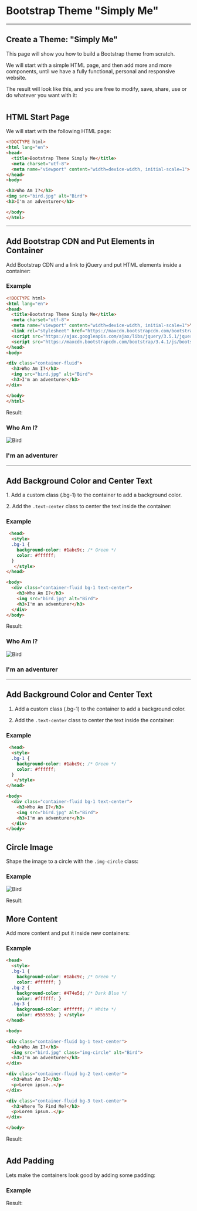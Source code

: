 Bootstrap Theme "Simply Me"
===========================

* * * * *

Create a Theme: "Simply Me"
---------------------------

This page will show you how to build a Bootstrap theme from scratch.

We will start with a simple HTML page, and then add more and more components, until we have a fully functional, personal and responsive website.

The result will look like this, and you are free to modify, save, share, use or do whatever you want with it:

# 

HTML Start Page
---------------

We will start with the following HTML page:

``` html
<!DOCTYPE html>
<html lang="en">
<head>
  <title>Bootstrap Theme Simply Me</title>
  <meta charset="utf-8">
  <meta name="viewport" content="width=device-width, initial-scale=1">
</head>
<body>

<h3>Who Am I?</h3>
<img src="bird.jpg" alt="Bird">
<h3>I'm an adventurer</h3>

</body>
</html>
```

* * * * *

Add Bootstrap CDN and Put Elements in Container
-----------------------------------------------

Add Bootstrap CDN and a link to jQuery and put HTML elements inside a container:

### Example

``` html
<!DOCTYPE html>
<html lang="en">
<head>
  <title>Bootstrap Theme Simply Me</title>
  <meta charset="utf-8">
  <meta name="viewport" content="width=device-width, initial-scale=1">\
  <link rel="stylesheet" href="https://maxcdn.bootstrapcdn.com/bootstrap/3.4.1/css/bootstrap.min.css">
  <script src="https://ajax.googleapis.com/ajax/libs/jquery/3.5.1/jquery.min.js"></script>
  <script src="https://maxcdn.bootstrapcdn.com/bootstrap/3.4.1/js/bootstrap.min.js"></script>
</head>
<body>

<div class="container-fluid">
  <h3>Who Am I?</h3>
  <img src="bird.jpg" alt="Bird">
  <h3>I'm an adventurer</h3>
</div>

</body>
</html>
```

Result:

### Who Am I?

![Bird](https://www.w3schools.com/bootstrap/bird150.jpg)

### I'm an adventurer

* * * * *

Add Background Color and Center Text
------------------------------------

1\. Add a custom class (.bg-1) to the container to add a background color.

2\. Add the `.text-center` class to center the text inside the container:

### Example

``` html
 <head>
  <style>
  .bg-1 {
    background-color: #1abc9c; /* Green */
    color: #ffffff;
  }
   </style>
</head>

<body>
  <div class="container-fluid bg-1 text-center">
    <h3>Who Am I?</h3>
    <img src="bird.jpg" alt="Bird">
    <h3>I'm an adventurer</h3>
  </div>
</body>
```

Result:

### Who Am I?

![Bird](https://www.w3schools.com/bootstrap/bird150.jpg)

### I'm an adventurer

* * * * *

Add Background Color and Center Text
------------------------------------

1. Add a custom class (.bg-1) to the container to add a background color.

2. Add the `.text-center` class to center the text inside the container:

### Example

``` html
 <head>
  <style>
  .bg-1 {
    background-color: #1abc9c; /* Green */
    color: #ffffff;
  }
   </style>
</head>

<body>
  <div class="container-fluid bg-1 text-center">
    <h3>Who Am I?</h3>
    <img src="bird.jpg" alt="Bird">
    <h3>I'm an adventurer</h3>
  </div>
</body>
```

Circle Image
------------

Shape the image to a circle with the `.img-circle` class:

### Example

<img src="bird.jpg" class="img-circle" alt="Bird">

Result:

More Content
------------

Add more content and put it inside new containers:

### Example

``` html
<head>
  <style>
  .bg-1 {
    background-color: #1abc9c; /* Green */
    color: #ffffff; }
  .bg-2 {
    background-color: #474e5d; /* Dark Blue */
    color: #ffffff; }
  .bg-3 {
    background-color: #ffffff; /* White */
    color: #555555; } </style>
</head>

<body>

<div class="container-fluid bg-1 text-center">
  <h3>Who Am I?</h3>
  <img src="bird.jpg" class="img-circle" alt="Bird">
  <h3>I'm an adventurer</h3>
</div>

<div class="container-fluid bg-2 text-center">
  <h3>What Am I?</h3>
  <p>Lorem ipsum..</p>
</div>

<div class="container-fluid bg-3 text-center">
  <h3>Where To Find Me?</h3>
  <p>Lorem ipsum..</p>
</div>

</body>
```

Result:

#

Add Padding
-----------

Lets make the containers look good by adding some padding:

### Example

<style>\
.container-fluid {\
  padding-top: 70px;\
  padding-bottom: 70px;\
}\
</style>

Result: